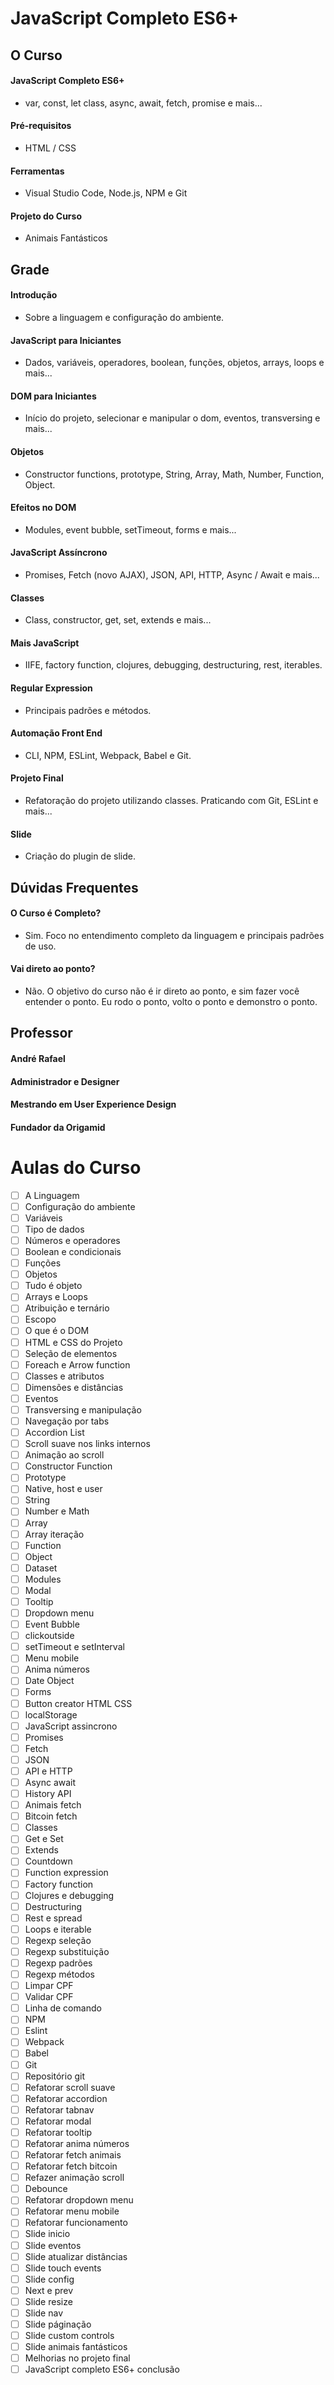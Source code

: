 # JavaScript Completo ES6+

## O Curso

#### JavaScript Completo ES6+
* var, const, let class, async, await, fetch, promise e mais...

#### Pré-requisitos
* HTML / CSS

#### Ferramentas
* Visual Studio Code, Node.js, NPM e Git

#### Projeto do Curso
* Animais Fantásticos

## Grade

#### Introdução
* Sobre a linguagem e configuração do ambiente.

#### JavaScript para Iniciantes
* Dados, variáveis, operadores, boolean, funções, objetos, arrays, loops e mais...

#### DOM para Iniciantes
* Início do projeto, selecionar e manipular o dom, eventos, transversing e mais...

#### Objetos
* Constructor functions, prototype, String, Array, Math, Number, Function, Object.

#### Efeitos no DOM
* Modules, event bubble, setTimeout, forms e mais...

#### JavaScript Assíncrono
* Promises, Fetch (novo AJAX), JSON, API, HTTP, Async / Await e mais...

#### Classes
* Class, constructor, get, set, extends e mais...

#### Mais JavaScript
* IIFE, factory function, clojures, debugging, destructuring, rest, iterables.

#### Regular Expression
* Principais padrões e métodos.

#### Automação Front End
* CLI, NPM, ESLint, Webpack, Babel e Git.

#### Projeto Final
* Refatoração do projeto utilizando classes. Praticando com Git, ESLint e mais...

#### Slide
* Criação do plugin de slide.

## Dúvidas Frequentes

#### O Curso é Completo?
* Sim. Foco no entendimento completo da linguagem e principais padrões de uso.

#### Vai direto ao ponto?
* Não. O objetivo do curso não é ir direto ao ponto, e sim fazer você entender o ponto. Eu rodo o ponto, volto o ponto e demonstro o ponto.

## Professor

#### André Rafael
#### Administrador e Designer
#### Mestrando em User Experience Design
#### Fundador da Origamid

# Aulas do Curso

- [ ] A Linguagem
- [ ] Configuração do ambiente
- [ ] Variáveis
- [ ] Tipo de dados
- [ ] Números e operadores
- [ ] Boolean e condicionais
- [ ] Funções
- [ ] Objetos
- [ ] Tudo é objeto
- [ ] Arrays e Loops
- [ ] Atribuição e ternário
- [ ] Escopo
- [ ] O que é o DOM
- [ ] HTML e CSS do Projeto
- [ ] Seleção de elementos
- [ ] Foreach e Arrow function
- [ ] Classes e atributos
- [ ] Dimensões e distâncias
- [ ] Eventos
- [ ] Transversing e manipulação
- [ ] Navegação por tabs
- [ ] Accordion List
- [ ] Scroll suave nos links internos
- [ ] Animação ao scroll
- [ ] Constructor Function
- [ ] Prototype
- [ ] Native, host e user
- [ ] String
- [ ] Number e Math
- [ ] Array
- [ ] Array iteração
- [ ] Function
- [ ] Object
- [ ] Dataset
- [ ] Modules
- [ ] Modal
- [ ] Tooltip
- [ ] Dropdown menu
- [ ] Event Bubble
- [ ] clickoutside
- [ ] setTimeout e setInterval
- [ ] Menu mobile
- [ ] Anima números
- [ ] Date Object
- [ ] Forms
- [ ] Button creator HTML CSS
- [ ] localStorage
- [ ] JavaScript assincrono
- [ ] Promises
- [ ] Fetch
- [ ] JSON
- [ ] API e HTTP
- [ ] Async await
- [ ] History API
- [ ] Animais fetch
- [ ] Bitcoin fetch
- [ ] Classes
- [ ] Get e Set
- [ ] Extends
- [ ] Countdown
- [ ] Function expression
- [ ] Factory function
- [ ] Clojures e debugging
- [ ] Destructuring
- [ ] Rest e spread
- [ ] Loops e iterable
- [ ] Regexp seleção
- [ ] Regexp substituição
- [ ] Regexp padrões
- [ ] Regexp métodos
- [ ] Limpar CPF
- [ ] Validar CPF
- [ ] Linha de comando
- [ ] NPM
- [ ] Eslint
- [ ] Webpack
- [ ] Babel
- [ ] Git
- [ ] Repositório git
- [ ] Refatorar scroll suave
- [ ] Refatorar accordion
- [ ] Refatorar tabnav
- [ ] Refatorar modal
- [ ] Refatorar tooltip
- [ ] Refatorar anima números
- [ ] Refatorar fetch animais
- [ ] Refatorar fetch bitcoin
- [ ] Refazer animação scroll
- [ ] Debounce
- [ ] Refatorar dropdown menu
- [ ] Refatorar menu mobile
- [ ] Refatorar funcionamento
- [ ] Slide inicio
- [ ] Slide eventos
- [ ] Slide atualizar distâncias
- [ ] Slide touch events
- [ ] Slide config
- [ ] Next e prev
- [ ] Slide resize
- [ ] Slide nav
- [ ] Slide páginação
- [ ] Slide custom controls
- [ ] Slide animais fantásticos
- [ ] Melhorias no projeto final
- [ ] JavaScript completo ES6+ conclusão